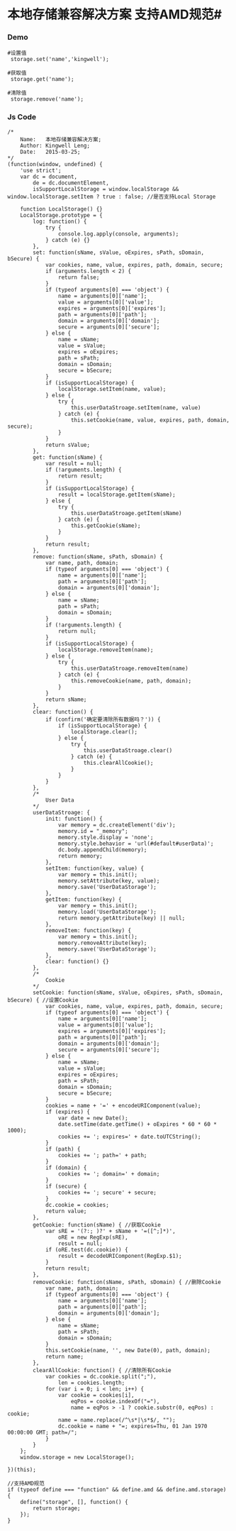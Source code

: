 # 本地存储兼容解决方案 支持AMD规范#

### Demo ###
	
	#设置值
	 storage.set('name','kingwell');

	#获取值
	 storage.get('name');

	#清除值
	 storage.remove('name');

### Js Code ###
	
	
	/*
		Name:   本地存储兼容解决方案;
		Author: Kingwell Leng;
		Date:   2015-03-25;
	*/
	(function(window, undefined) {
		'use strict';
		var dc = document,
			de = dc.documentElement,
			isSupportLocalStorage = window.localStorage && window.localStorage.setItem ? true : false; //是否支持Local Storage
	
		function LocalStorage() {}
		LocalStorage.prototype = {
			log: function() {
				try {
					console.log.apply(console, arguments);
				} catch (e) {}
			},
			set: function(sName, sValue, oExpires, sPath, sDomain, bSecure) {
				var cookies, name, value, expires, path, domain, secure;
				if (arguments.length < 2) {
					return false;
				}
				if (typeof arguments[0] === 'object') {
					name = arguments[0]['name'];
					value = arguments[0]['value'];
					expires = arguments[0]['expires'];
					path = arguments[0]['path'];
					domain = arguments[0]['domain'];
					secure = arguments[0]['secure'];
				} else {
					name = sName;
					value = sValue;
					expires = oExpires;
					path = sPath;
					domain = sDomain;
					secure = bSecure;
				}
				if (isSupportLocalStorage) {
					localStorage.setItem(name, value);
				} else {
					try {
						this.userDataStroage.setItem(name, value)
					} catch (e) {
						this.setCookie(name, value, expires, path, domain, secure);
					}
				}
				return sValue;
			},
			get: function(sName) {
				var result = null;
				if (!arguments.length) {
					return result;
				}
				if (isSupportLocalStorage) {
					result = localStorage.getItem(sName);
				} else {
					try {
						this.userDataStroage.getItem(sName)
					} catch (e) {
						this.getCookie(sName);
					}
				}
				return result;
			},
			remove: function(sName, sPath, sDomain) {
				var name, path, domain;
				if (typeof arguments[0] === 'object') {
					name = arguments[0]['name'];
					path = arguments[0]['path'];
					domain = arguments[0]['domain'];
				} else {
					name = sName;
					path = sPath;
					domain = sDomain;
				}
				if (!arguments.length) {
					return null;
				}
				if (isSupportLocalStorage) {
					localStorage.removeItem(name);
				} else {
					try {
						this.userDataStroage.removeItem(name)
					} catch (e) {
						this.removeCookie(name, path, domain);
					}
				}
				return sName;
			},
			clear: function() {
				if (confirm('确定要清除所有数据吗？')) {
					if (isSupportLocalStorage) {
						localStorage.clear();
					} else {
						try {
							this.userDataStroage.clear()
						} catch (e) {
							this.clearAllCookie();
						}
					}
				}
			},
			/*
				User Data 
			*/
			userDataStroage: {
				init: function() {
					var memory = dc.createElement('div');
					memory.id = "_memory";
					memory.style.display = 'none';
					memory.style.behavior = 'url(#default#userData)';
					dc.body.appendChild(memory);
					return memory;
				},
				setItem: function(key, value) {
					var memory = this.init();
					memory.setAttribute(key, value);
					memory.save('UserDataStorage');
				},
				getItem: function(key) {
					var memory = this.init();
					memory.load('UserDataStorage');
					return memory.getAttribute(key) || null;
				},
				removeItem: function(key) {
					var memory = this.init();
					memory.removeAttribute(key);
					memory.save('UserDataStorage');
				},
				clear: function() {}
			},
			/*
				Cookie
			*/
			setCookie: function(sName, sValue, oExpires, sPath, sDomain, bSecure) { //设置Cookie
				var cookies, name, value, expires, path, domain, secure;
				if (typeof arguments[0] === 'object') {
					name = arguments[0]['name'];
					value = arguments[0]['value'];
					expires = arguments[0]['expires'];
					path = arguments[0]['path'];
					domain = arguments[0]['domain'];
					secure = arguments[0]['secure'];
				} else {
					name = sName;
					value = sValue;
					expires = oExpires;
					path = sPath;
					domain = sDomain;
					secure = bSecure;
				}
				cookies = name + '=' + encodeURIComponent(value);
				if (expires) {
					var date = new Date();
					date.setTime(date.getTime() + oExpires * 60 * 60 * 1000);
					cookies += '; expires=' + date.toUTCString();
				}
				if (path) {
					cookies += '; path=' + path;
				}
				if (domain) {
					cookies += '; domain=' + domain;
				}
				if (secure) {
					cookies += '; secure' + secure;
				}
				dc.cookie = cookies;
				return value;
			},
			getCookie: function(sName) { //获取Cookie
				var sRE = '(?:; )?' + sName + '=([^;]*)',
					oRE = new RegExp(sRE),
					result = null;
				if (oRE.test(dc.cookie)) {
					result = decodeURIComponent(RegExp.$1);
				}
				return result;
			},
			removeCookie: function(sName, sPath, sDomain) { //删除Cookie
				var name, path, domain;
				if (typeof arguments[0] === 'object') {
					name = arguments[0]['name'];
					path = arguments[0]['path'];
					domain = arguments[0]['domain'];
				} else {
					name = sName;
					path = sPath;
					domain = sDomain;
				}
				this.setCookie(name, '', new Date(0), path, domain);
				return name;
			},
			clearAllCookie: function() { //清除所有Cookie
				var cookies = dc.cookie.split(";"),
					len = cookies.length;
				for (var i = 0; i < len; i++) {
					var cookie = cookies[i],
						eqPos = cookie.indexOf("="),
						name = eqPos > -1 ? cookie.substr(0, eqPos) : cookie;
					name = name.replace(/^\s*|\s*$/, "");
					dc.cookie = name + "=; expires=Thu, 01 Jan 1970 00:00:00 GMT; path=/";
				}
			}
		};
		window.storage = new LocalStorage();
	
	})(this);
	
	//支持AMD规范
	if (typeof define === "function" && define.amd && define.amd.storage) {
		define("storage", [], function() {
			return storage;
		});
	}